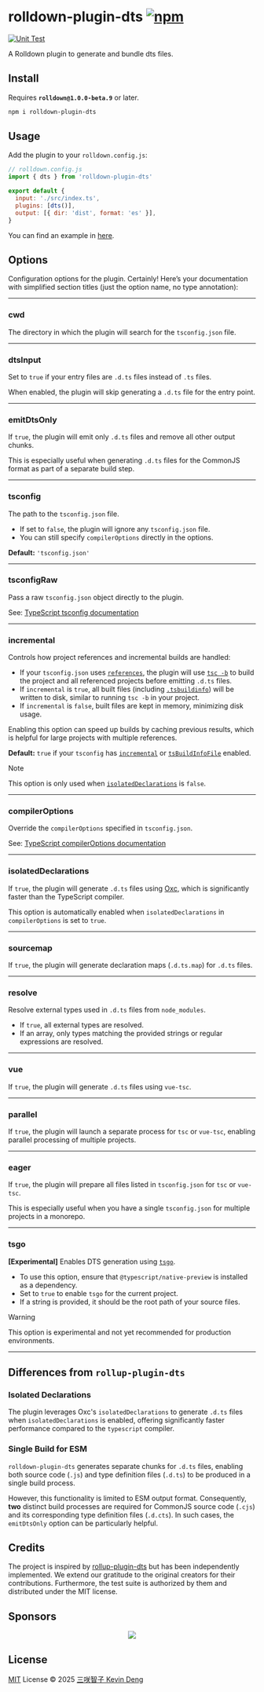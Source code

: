 # rolldown-plugin-dts [![npm](https://img.shields.io/npm/v/rolldown-plugin-dts.svg)](https://npmjs.com/package/rolldown-plugin-dts)

[![Unit Test](https://github.com/sxzz/rolldown-plugin-dts/actions/workflows/unit-test.yml/badge.svg)](https://github.com/sxzz/rolldown-plugin-dts/actions/workflows/unit-test.yml)

A Rolldown plugin to generate and bundle dts files.

## Install

Requires **`rolldown@1.0.0-beta.9`** or later.

```bash
npm i rolldown-plugin-dts
```

## Usage

Add the plugin to your `rolldown.config.js`:

```js
// rolldown.config.js
import { dts } from 'rolldown-plugin-dts'

export default {
  input: './src/index.ts',
  plugins: [dts()],
  output: [{ dir: 'dist', format: 'es' }],
}
```

You can find an example in [here](./rolldown.config.ts).

## Options

Configuration options for the plugin.
Certainly! Here’s your documentation with simplified section titles (just the option name, no type annotation):

---

### cwd

The directory in which the plugin will search for the `tsconfig.json` file.

---

### dtsInput

Set to `true` if your entry files are `.d.ts` files instead of `.ts` files.

When enabled, the plugin will skip generating a `.d.ts` file for the entry point.

---

### emitDtsOnly

If `true`, the plugin will emit only `.d.ts` files and remove all other output chunks.

This is especially useful when generating `.d.ts` files for the CommonJS format as part of a separate build step.

---

### tsconfig

The path to the `tsconfig.json` file.

- If set to `false`, the plugin will ignore any `tsconfig.json` file.
- You can still specify `compilerOptions` directly in the options.

**Default:** `'tsconfig.json'`

---

### tsconfigRaw

Pass a raw `tsconfig.json` object directly to the plugin.

See: [TypeScript tsconfig documentation](https://www.typescriptlang.org/tsconfig)

---

### incremental

Controls how project references and incremental builds are handled:

- If your `tsconfig.json` uses [`references`](https://www.typescriptlang.org/tsconfig/#references), the plugin will use [`tsc -b`](https://www.typescriptlang.org/docs/handbook/project-references.html#build-mode-for-typescript) to build the project and all referenced projects before emitting `.d.ts` files.
- If `incremental` is `true`, all built files (including [`.tsbuildinfo`](https://www.typescriptlang.org/tsconfig/#tsBuildInfoFile)) will be written to disk, similar to running `tsc -b` in your project.
- If `incremental` is `false`, built files are kept in memory, minimizing disk usage.

Enabling this option can speed up builds by caching previous results, which is helpful for large projects with multiple references.

**Default:** `true` if your `tsconfig` has [`incremental`](https://www.typescriptlang.org/tsconfig/#incremental) or [`tsBuildInfoFile`](https://www.typescriptlang.org/tsconfig/#tsBuildInfoFile) enabled.

> [!NOTE]
> This option is only used when [`isolatedDeclarations`](#isolateddeclarations) is `false`.

---

### compilerOptions

Override the `compilerOptions` specified in `tsconfig.json`.

See: [TypeScript compilerOptions documentation](https://www.typescriptlang.org/tsconfig/#compilerOptions)

---

### isolatedDeclarations

If `true`, the plugin will generate `.d.ts` files using [Oxc](https://oxc.rs/docs/guide/usage/transformer.html), which is significantly faster than the TypeScript compiler.

This option is automatically enabled when `isolatedDeclarations` in `compilerOptions` is set to `true`.

---

### sourcemap

If `true`, the plugin will generate declaration maps (`.d.ts.map`) for `.d.ts` files.

---

### resolve

Resolve external types used in `.d.ts` files from `node_modules`.

- If `true`, all external types are resolved.
- If an array, only types matching the provided strings or regular expressions are resolved.

---

### vue

If `true`, the plugin will generate `.d.ts` files using `vue-tsc`.

---

### parallel

If `true`, the plugin will launch a separate process for `tsc` or `vue-tsc`, enabling parallel processing of multiple projects.

---

### eager

If `true`, the plugin will prepare all files listed in `tsconfig.json` for `tsc` or `vue-tsc`.

This is especially useful when you have a single `tsconfig.json` for multiple projects in a monorepo.

---

### tsgo

**[Experimental]** Enables DTS generation using [`tsgo`](https://github.com/microsoft/typescript-go).

- To use this option, ensure that `@typescript/native-preview` is installed as a dependency.
- Set to `true` to enable `tsgo` for the current project.
- If a string is provided, it should be the root path of your source files.

> [!WARNING]
> This option is experimental and not yet recommended for production environments.

---

## Differences from `rollup-plugin-dts`

### Isolated Declarations

The plugin leverages Oxc's `isolatedDeclarations` to generate `.d.ts` files when `isolatedDeclarations` is enabled,
offering significantly faster performance compared to the `typescript` compiler.

### Single Build for ESM

`rolldown-plugin-dts` generates separate chunks for `.d.ts` files, enabling both source code (`.js`)
and type definition files (`.d.ts`) to be produced in a single build process.

However, this functionality is limited to ESM output format. Consequently,
**two** distinct build processes are required for CommonJS source code (`.cjs`)
and its corresponding type definition files (`.d.cts`).
In such cases, the `emitDtsOnly` option can be particularly helpful.

## Credits

The project is inspired by [rollup-plugin-dts](https://github.com/Swatinem/rollup-plugin-dts)
but has been independently implemented.
We extend our gratitude to the original creators for their contributions.
Furthermore, the test suite is authorized by them and distributed under the MIT license.

## Sponsors

<p align="center">
  <a href="https://cdn.jsdelivr.net/gh/sxzz/sponsors/sponsors.svg">
    <img src='https://cdn.jsdelivr.net/gh/sxzz/sponsors/sponsors.svg'/>
  </a>
</p>

## License

[MIT](./LICENSE) License © 2025 [三咲智子 Kevin Deng](https://github.com/sxzz)
